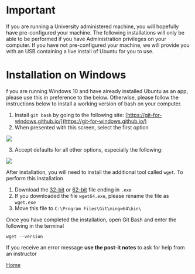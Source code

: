 # Important

If you are running a University administered machine, you will hopefully have pre-configured your machine.
The following installations will only be able to be performed if you have Administration privileges on your computer.
If you have not pre-configured your machine, we will provide you with an USB containing a live install of Ubuntu for you to use.

# Installation on Windows

f you are running Windows 10 and have already installed Ubuntu as an app, please use this in preference to the below.
Otherwise, please follow the instructions below to install a working version of bash on your computer.

1. Install `git bash` by going to the following site: [https://git-for-windows.github.io/](https://git-for-windows.github.io/)
2. When presented with this screen, select the first option

![](https://blog.assembla.com/hs-fs/hub/365/file-2182891772-png/Blog/Git_on_windows_blog/Git_adjustPath.png?t=1505570223016)

3. Accept defaults for all other options, especially the following:

![](https://blog.assembla.com/hs-fs/hub/365/file-2181997909-png/Blog/Git_on_windows_blog/Git_Configure_LineEndings.png?t=1505570223016)

After installation, you will need to install the additional tool called `wget`.
To perform this installation

1. Download the [32-bit](https://eternallybored.org/misc/wget/current/wget.exe) or [62-bit](https://eternallybored.org/misc/wget/current/wget64.exe) file ending in `.exe`
2. If you downloaded the file `wget64.exe`, please rename the file as `wget.exe`
3. Move this file to `C:\Program Files\Git\mingw64\bin\`

Once you have completed the installation, open Git Bash and enter the following in the terminal

```
wget --version
```

If you receive an error message **use the post-it notes** to ask for help from an instructor

[Home](../)
